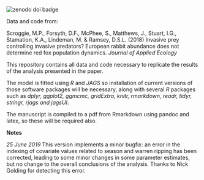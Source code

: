 ![zenodo doi badge](https://zenodo.org/badge/DOI/10.5281/zenodo.1313890.svg)

Data and code from: 

Scroggie, M.P., Forsyth, D.F., McPhee, S., Matthews, J., Stuart, I.G., Stamation, K.A., Lindeman, M. & Ramsey, D.S.L. (2018) Invasive prey controlling invasive predators? European rabbit abundance does not determine red fox population dynamics. *Journal of Applied Ecology*

This repository contains all data and code necessary to replicate the results of the analysis presented in the paper. 

The model is fitted using *R* and *JAGS* so installation of current versions of those software packages will be necessary, along with several *R* packages such as *dplyr, ggplot2, ggmcmc, gridExtra, knitr, rmarkdown, readr, tidyr, stringr, rjags and jagsUI*.

The manuscript is compiled to a pdf from Rmarkdown using pandoc and latex, so these will be required also.

**Notes** 

*25 June 2019* This version implements a minor bugfix: an error in the indexing of covariate values related to season and warren ripping has been corrected, leading to some minor changes in some parameter estimates, but no change to the overall conclusions of the analysis. Thanks to Nick Golding for detecting this error. 
